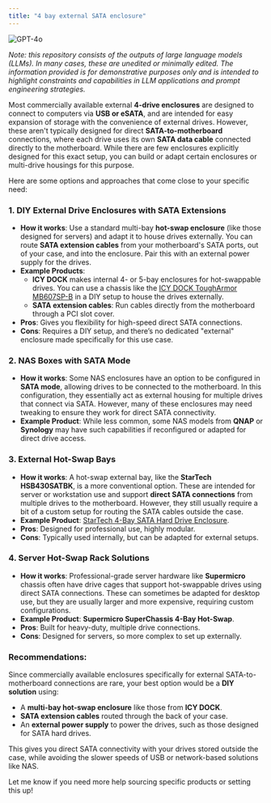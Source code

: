 ```yaml
---
title: "4 bay external SATA enclosure"
---
```

![GPT-4o](https://img.shields.io/badge/GPT--4o-3333FF?style=for-the-badge&logo=openai&logoColor=white)



*Note: this repository consists of the outputs of large language models (LLMs). In many cases, these are unedited or minimally edited. The information provided is for demonstrative purposes only and is intended to highlight constraints and capabilities in LLM applications and prompt engineering strategies.*


Most commercially available external **4-drive enclosures** are designed to connect to computers via **USB or eSATA**, and are intended for easy expansion of storage with the convenience of external drives. However, these aren't typically designed for direct **SATA-to-motherboard** connections, where each drive uses its own **SATA data cable** connected directly to the motherboard. While there are few enclosures explicitly designed for this exact setup, you can build or adapt certain enclosures or multi-drive housings for this purpose.

Here are some options and approaches that come close to your specific need:

### 1. **DIY External Drive Enclosures with SATA Extensions**
   - **How it works**: Use a standard multi-bay **hot-swap enclosure** (like those designed for servers) and adapt it to house drives externally. You can route **SATA extension cables** from your motherboard's SATA ports, out of your case, and into the enclosure. Pair this with an external power supply for the drives.
   - **Example Products**: 
     - **ICY DOCK** makes internal 4- or 5-bay enclosures for hot-swappable drives. You can use a chassis like the [ICY DOCK ToughArmor MB607SP-B](https://www.icydock.com/goods.php?id=283) in a DIY setup to house the drives externally.
     - **SATA extension cables**: Run cables directly from the motherboard through a PCI slot cover.
   - **Pros**: Gives you flexibility for high-speed direct SATA connections.
   - **Cons**: Requires a DIY setup, and there’s no dedicated "external" enclosure made specifically for this use case.

### 2. **NAS Boxes with SATA Mode**
   - **How it works**: Some NAS enclosures have an option to be configured in **SATA mode**, allowing drives to be connected to the motherboard. In this configuration, they essentially act as external housing for multiple drives that connect via SATA. However, many of these enclosures may need tweaking to ensure they work for direct SATA connectivity.
   - **Example Product**: While less common, some NAS models from **QNAP** or **Synology** may have such capabilities if reconfigured or adapted for direct drive access.

### 3. **External Hot-Swap Bays**
   - **How it works**: A hot-swap external bay, like the **StarTech HSB430SATBK**, is a more conventional option. These are intended for server or workstation use and support **direct SATA connections** from multiple drives to the motherboard. However, they still usually require a bit of a custom setup for routing the SATA cables outside the case.
   - **Example Product**: [StarTech 4-Bay SATA Hard Drive Enclosure](https://www.startech.com/en-us/hdd/hsb430satbk).
   - **Pros**: Designed for professional use, highly modular.
   - **Cons**: Typically used internally, but can be adapted for external setups.

### 4. **Server Hot-Swap Rack Solutions**
   - **How it works**: Professional-grade server hardware like **Supermicro** chassis often have drive cages that support hot-swappable drives using direct SATA connections. These can sometimes be adapted for desktop use, but they are usually larger and more expensive, requiring custom configurations.
   - **Example Product**: **Supermicro SuperChassis 4-Bay Hot-Swap**.
   - **Pros**: Built for heavy-duty, multiple drive connections.
   - **Cons**: Designed for servers, so more complex to set up externally.

### Recommendations:
Since commercially available enclosures specifically for external SATA-to-motherboard connections are rare, your best option would be a **DIY solution** using:
- A **multi-bay hot-swap enclosure** like those from **ICY DOCK**.
- **SATA extension cables** routed through the back of your case.
- An **external power supply** to power the drives, such as those designed for SATA hard drives.

This gives you direct SATA connectivity with your drives stored outside the case, while avoiding the slower speeds of USB or network-based solutions like NAS.

Let me know if you need more help sourcing specific products or setting this up!